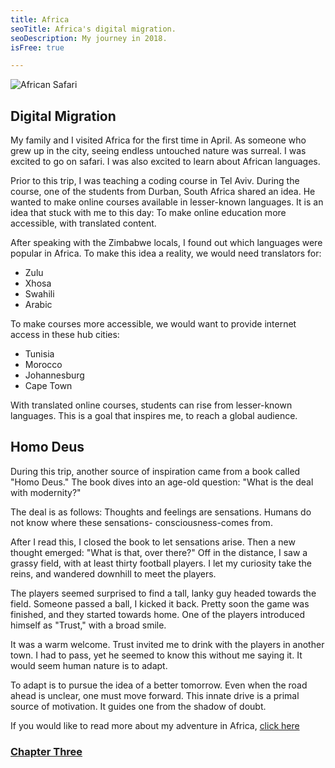 ```yaml
---
title: Africa
seoTitle: Africa's digital migration.
seoDescription: My journey in 2018.
isFree: true

---
```


![African Safari](https://cdn-images-1.medium.com/max/1600/1*CDa9YbjtoZ0atrd7TKjN7Q.png "African Safari")

## Digital Migration

My family and I visited Africa for the first time in April. As someone who grew up in the city, seeing endless untouched nature was surreal. I was excited to go on safari. I was also excited to learn about African languages.

Prior to this trip, I was teaching a coding course in Tel Aviv. During the course, one of the students from Durban, South Africa shared an idea. He wanted to make online courses available in lesser-known languages. It is an idea that stuck with me to this day: To make online education more accessible, with translated content. 

After speaking with the Zimbabwe locals, I found out which languages were popular in Africa. To make this idea a reality, we would need translators for:

- Zulu
- Xhosa
- Swahili
- Arabic 

To make courses more accessible, we would want to provide internet access in these hub cities:

- Tunisia 
- Morocco
- Johannesburg
- Cape Town

With translated online courses, students can rise from lesser-known languages. This is a goal that inspires me, to reach a global audience. 

## Homo Deus

During this trip, another source of inspiration came from a book called "Homo Deus." The book dives into an age-old question: "What is the deal with modernity?"

The deal is as follows: Thoughts and feelings are sensations. Humans do not know where these sensations- consciousness-comes from. 

After I read this, I closed the book to let sensations arise. Then a new thought emerged: "What is that, over there?" Off in the distance, I saw a grassy field, with at least thirty football players. I let my curiosity take the reins, and wandered downhill to meet the players.

The players seemed surprised to find a tall, lanky guy headed towards the field. Someone passed a ball, I kicked it back. Pretty soon the game was finished, and they started towards home. One of the players introduced himself as "Trust," with a broad smile.

It was a warm welcome. Trust invited me to drink with the players in another town. I had to pass, yet he seemed to know this without me saying it. It would seem human nature is to adapt. 

To adapt is to pursue the idea of a better tomorrow. Even when the road ahead is unclear, one must move forward. This innate drive is a primal source of motivation. It guides one from the shadow of doubt. 

If you would like to read more about my adventure in Africa, [click here](https://medium.com/@michaelstromer/wakanda-forever-28cc2116aeb2)


### [Chapter Three](https://michaelstromer.nyc/books/my-journey-in-2018/sailing)